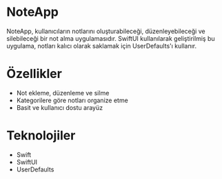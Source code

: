 # NoteApp
 
NoteApp, kullanıcıların notlarını oluşturabileceği, düzenleyebileceği ve silebileceği bir not alma uygulamasıdır. SwiftUI kullanılarak geliştirilmiş bu uygulama, notları kalıcı olarak saklamak için UserDefaults'ı kullanır.

# Özellikler
- Not ekleme, düzenleme ve silme
- Kategorilere göre notları organize etme
- Basit ve kullanıcı dostu arayüz

# Teknolojiler
- Swift
- SwiftUI
- UserDefaults
